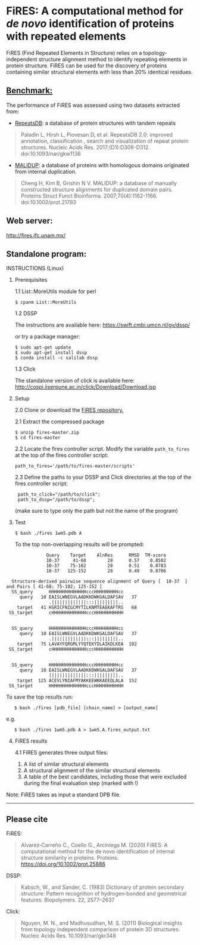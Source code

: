 #               FiRES: A computational method for *de novo* identification of proteins with repeated elements    	#

FiRES (Find Repeated Elements in Structure) relies on a topology-independent structure alignment method to identify repeating elements in protein structure.
FiRES can be used for the discovery of proteins containing similar structural elements with less than 20% identical residues.

## [Benchmark:](https://github.com/Claualvarez/Internal_structure_similarity_benchmark)
The performance of FiRES was assessed using two datasets extracted from: 
- [RepeatsDB](https://github.com/Claualvarez/Internal_structure_similarity_benchmark/blob/master/RepeatsDB/RepeatsDB_reference_units.tsv): a database of protein structures with tandem repeats
>Paladin L, Hirsh L, Piovesan D, et al. RepeatsDB 2.0: improved annotation,
classification , search and visualization of repeat protein structures.
Nucleic Acids Res. 2017;(D1):D308-D312. doi:10.1093/nar/gkw1136
- [MALIDUP](https://github.com/Claualvarez/Internal_structure_similarity_benchmark/blob/master/MALIDUP_set/MALIDUP_reference_units.tsv): 
a database of proteins with homologous domains originated from internal duplication.
>Cheng H, Kim B, Grishin N V. MALIDUP: a database of manually constructed
structure alignments for duplicated domain pairs. Proteins Struct Funct Bioinforma.
2007;70(4):1162-1166. doi:10.1002/prot.21783

## Web server: 
http://fires.ifc.unam.mx/

## Standalone program:
INSTRUCTIONS 
(Linux)

1. Prerequisites

   1.1 List::MoreUtils module for perl
   
       $ cpanm List::MoreUtils
   
   1.2 DSSP
   
     The instructions are available here: https://swift.cmbi.umcn.nl/gv/dssp/
     
     or try a package manager:
 
       $ sudo apt-get update
       $ sudo apt-get install dssp
       $ conda install -c salilab dssp

   1.3 Click

      The standalone version of click is available here:
       http://cospi.iiserpune.ac.in/click/Download/Download.jsp


2. Setup
  
   2.0 Clone or download the [FiRES repository.](https://github.com/Claualvarez/fires.git)

   2.1 Extract the compressed package
      
       $ unzip fires-master.zip
       $ cd fires-master

   2.2 Locate the fires controller script. 
       Modify the variable `path_to_fires` at the top of the fires controller script:

       path_to_fires='/path/to/fires-master/scripts'

   2.3 Define the paths to your DSSP and Click directories at the top of the fires controller script:
   
        path_to_click="/path/to/click";
        path_to_dssp="/path/to/dssp";

   (make sure to type only the path but not the name of the program)

3. Test

       $ bash ./fires 1wm5.pdb A
       
   To the top non-overlapping results will be prompted:
   
```   1.      GlobalScore= 72.775     Query: [ 10-37 ]        Pair(s): [ 41-68; 75-102; 125-152 ]
               Query    Target    AlnRes      RMSD  TM-score
               10-37     41-68        28      0.57    0.8502
               10-37    75-102        28      0.51    0.8783
               10-37   125-152        28      0.49    0.8706

  Structure-derived pairwise sequence alignment of Query [  10-37  ] and Pairs [ 41-68; 75-102; 125-152 ]
  SS_query      HHHHHHHHHHHHHHcccHHHHHHHHHcc
     query   10 EAISLWNEGVLAADKKDWKGALDAFSAV   37 
                .|||||||||||||:::|||||||||..
    target   41 HSRICFNIGCMYTILKNMTEAEKAFTRS   68 
 SS_target      cHHHHHHHHHHHHHcccHHHHHHHHHHH


  SS_query      HHHHHHHHHHHHHHcccHHHHHHHHHcc
     query   10 EAISLWNEGVLAADKKDWKGALDAFSAV   37 
                .|||||||||||||:::|||||||||..
    target   75 LAVAYFQRGMLYYQTEKYDLAIKDLKEA  102 
 SS_target      cHHHHHHHHHHHHHcccHHHHHHHHHHH


  SS_query      HHHHHHHHHHHHHHcccHHHHHHHHHcc
     query   10 EAISLWNEGVLAADKKDWKGALDAFSAV   37 
                ||||||||||||||:::|||||||||..
    target  125 ACEVLYNIAFMYAKKEEWKKAEEQLALA  152 
 SS_target      HHHHHHHHHHHHHHcccHHHHHHHHHHH
```   

   To save the top results run:
   
       $ bash ./fires [pdb_file] [chain_name] > [output_name]
       
   e.g.
   
       $ bash ./fires 1wm5.pdb A > 1wm5.A.fires_output.txt

4. FiRES results

   4.1 FiRES generates three output files:
      1. A list of similar structural elements
      2. A structural alignment of the similar structural elements
      3. A table of the best candidates, including those that were 
	 excluded during the final evaluation step (marked with !)
	 

Note: FiRES takes as input a standard DPB file. 

______________________________________________________
## Please cite

FiRES:
>Alvarez‐Carreño C., Coello G., Arciniega M. (2020) FiRES: A computational method for 
the de novo identification of internal structure similarity in proteins. Proteins.
https://doi.org/10.1002/prot.25886

DSSP:
>Kabsch, W., and Sander, C. (1983) Dictionary of protein secondary structure: Pattern
recognition of hydrogen‐bonded and geometrical features. Biopolymers. 22, 2577–2637

Click:
>Nguyen, M. N., and Madhusudhan, M. S. (2011) Biological insights from topology
independent comparison of protein 3D structures. Nucleic Acids Res. 10.1093/nar/gkr348
